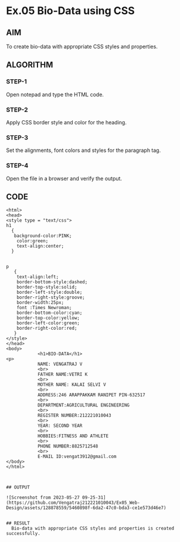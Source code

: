 # Ex.05 Bio-Data using CSS
## AIM
  To create bio-data with appropriate CSS styles and properties.

## ALGORITHM
### STEP-1
  Open notepad and type the HTML code.

### STEP-2
  Apply CSS border style and color for the heading.

### STEP-3
  Set the alignments, font colors and styles for the paragraph tag.

### STEP-4
  Open the file in a browser and verify the output.
  
## CODE
```
<html>
<head>
<style type = "text/css">
h1
  {
   background-color:PINK;
    color:green;
    text-align:center;
  }


p
   {
    text-align:left;
    border-bottom-style:dashed;
    border-top-style:solid; 
    border-left-style:double; 
    border-right-style:groove;
    border-width:25px;
    font :Times Newroman;
    border-bottom-color:cyan;
    border-top-color:yellow;
    border-left-color:green; 
    border-right-color:red;
   }
</style>
</head>
<body>
            <h1>BIO-DATA</h1>
<p>    
            NAME: VENGATRAJ V
            <br>
            FATHER NAME:VETRI K
            <br>
            MOTHER NAME: KALAI SELVI V
            <br>
            ADDRESS:246 ARAPPAKKAM RANIPET PIN-632517
            <br>
            DEPARTMENT:AGRICULTURAL ENGINEERING
            <br>
            REGISTER NUMBER:212221010043
            <br>
            YEAR: SECOND YEAR
            <br>
            HOBBIES:FITNESS AND ATHLETE
            <br>
            PHONE NUMBER:8825712548
            <br>
            E-MAIL ID:vengat3912@gmail.com
</body>
</html>



## OUTPUT

![Screenshot from 2023-05-27 09-25-31](https://github.com/Vengatraj212221010043/Ex05_Web-Design/assets/128878559/5460898f-6da2-47c0-bda3-ce1e573d46e7)


## RESULT
  Bio-data with appropriate CSS styles and properties is created successfully.
